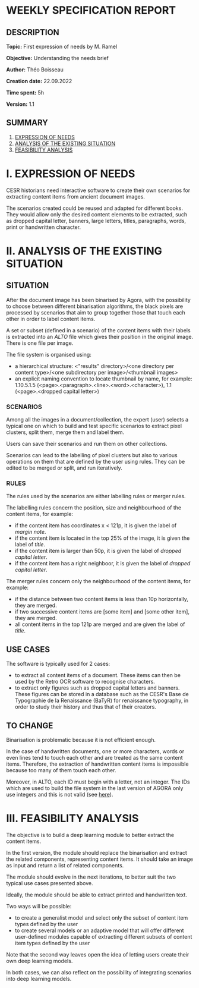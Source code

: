 # WEEKLY SPECIFICATION REPORT

## DESCRIPTION

**Topic:** First expression of needs by M. Ramel

**Objective:** Understanding the needs brief

**Author:** Théo Boisseau

**Creation date:** 22.09.2022

**Time spent:** 5h

**Version:** 1.1

## SUMMARY

1. [EXPRESSION OF NEEDS](#I.)
2. [ANALYSIS OF THE EXISTING SITUATION](#II.)
3. [FEASIBILITY ANALYSIS](#III.)


# I. EXPRESSION OF NEEDS <a id="I."></a>

CESR historians need interactive software to create their own scenarios for extracting content items from ancient document images.

The scenarios created could be reused and adapted for different books.
They would allow only the desired content elements to be extracted, such as dropped capital letter, banners, large letters, titles, paragraphs, words, print or handwritten character.


# II. ANALYSIS OF THE EXISTING SITUATION <a id="II."></a>

## SITUATION <a id="II.Situation"></a>

After the document image has been binarised by Agora, with the possibility to choose between different binarisation algorithms, the black pixels are processed by scenarios that aim to group together those that touch each other in order to label content items.

A set or subset (defined in a scenario) of the content items with their labels is extracted into an *ALTO* file which gives their position in the original image.
There is one file per image.

The file system is organised using:
- a hierarchical structure: \<"results" directory\>/\<one directory per content type\>/\<one subdirectory per image\>/\<thumbnail images\>
- an explicit naming convention to locate thumbnail by name, for example: 1.10.5.1.5 (\<page\>.\<paragraph\>.\<line\>.\<word\>.\<character\>), 1.1 (\<page\>.\<dropped capital letter\>)


### SCENARIOS

Among all the images in a document/collection, the expert (user) selects a typical one on which to build and test specific scenarios to extract pixel clusters, split them, merge them and label them.

Users can save their scenarios and run them on other collections.

Scenarios can lead to the labelling of pixel clusters but also to various operations on them that are defined by the user using rules.
They can be edited to be merged or split, and run iteratively.


### RULES

The rules used by the scenarios are either labelling rules or merger rules.

The labelling rules concern the position, size and neighbourhood of the content items, for example:
- if the content item has coordinates x < 121p, it is given the label of *margin note*.
- if the content item is located in the top 25% of the image, it is given the label of *title*.
- if the content item is larger than 50p, it is given the label of *dropped capital letter*.
- if the content item has a right neighboor, it is given the label of *dropped capital letter*.

The merger rules concern only the neighbourhood of the content items, for example:
- if the distance between two content items is less than 10p horizontally, they are merged.
- if two successive content items are [some item] and [some other item], they are merged.
- all content items in the top 121p are merged and are given the label of *title*.


## USE CASES

The software is typically used for 2 cases:
- to extract all content items of a document.
These items can then be used by the Retro OCR software to recognise characters.
- to extract only figures such as dropped capital letters and banners.
These figures can be stored in a database such as the CESR's Base de Typographie de la Renaissance (BaTyR) for renaissance typography, in order to study their history and thus that of their creators.


## TO CHANGE

Binarisation is problematic because it is not efficient enough.

In the case of handwritten documents, one or more characters, words or even lines tend to touch each other and are treated as the same content items.
Therefore, the extraction of handwritten content items is impossible because too many of them touch each other.

 <a id="II.ToChange.ALTO"></a>
Moreover, in ALTO, each ID must begin with a letter, not an integer.
The IDs which are used to build the file system in the last version of AGORA only use integers and this is not valid (see [here](#II.Situation)).


# III. FEASIBILITY ANALYSIS <a id="III."></a>

The objective is to build a deep learning module to better extract the content items.

In the first version, the module should replace the binarisation and extract the related components, representing content items.
It should take an image as input and return a list of related components.

The module should evolve in the next iterations, to better suit the two typical use cases presented above.

Ideally, the module should be able to extract printed and handwritten text.

Two ways will be possible:
- to create a generalist model and select only the subset of content item types defined by the user
- to create several models or an adaptive model that will offer different user-defined modules capable of extracting different subsets of content item types defined by the user

Note that the second way leaves open the idea of letting users create their own deep learning models.

In both cases, we can also reflect on the possibility of integrating scenarios into deep learning models.

